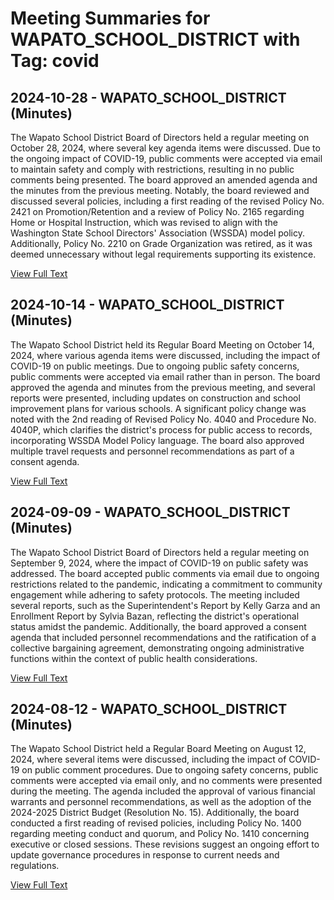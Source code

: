 # Meeting Summaries for WAPATO_SCHOOL_DISTRICT with Tag: covid

## 2024-10-28 - WAPATO_SCHOOL_DISTRICT (Minutes)

The Wapato School District Board of Directors held a regular meeting on October 28, 2024, where several key agenda items were discussed. Due to the ongoing impact of COVID-19, public comments were accepted via email to maintain safety and comply with restrictions, resulting in no public comments being presented. The board approved an amended agenda and the minutes from the previous meeting. Notably, the board reviewed and discussed several policies, including a first reading of the revised Policy No. 2421 on Promotion/Retention and a review of Policy No. 2165 regarding Home or Hospital Instruction, which was revised to align with the Washington State School Directors' Association (WSSDA) model policy. Additionally, Policy No. 2210 on Grade Organization was retired, as it was deemed unnecessary without legal requirements supporting its existence.

[View Full Text](https://raw.githubusercontent.com/VoronoiPerspectives/WashingtonStateSchoolBoardExplorer/refs/heads/main/data/countries/usa/states/wa/counties/yakima/school_boards/wapato_school_district/2024/processed/2024-10-28-regularboardmeetingatpm-minutes.txt)

## 2024-10-14 - WAPATO_SCHOOL_DISTRICT (Minutes)

The Wapato School District held its Regular Board Meeting on October 14, 2024, where various agenda items were discussed, including the impact of COVID-19 on public meetings. Due to ongoing public safety concerns, public comments were accepted via email rather than in person. The board approved the agenda and minutes from the previous meeting, and several reports were presented, including updates on construction and school improvement plans for various schools. A significant policy change was noted with the 2nd reading of Revised Policy No. 4040 and Procedure No. 4040P, which clarifies the district's process for public access to records, incorporating WSSDA Model Policy language. The board also approved multiple travel requests and personnel recommendations as part of a consent agenda.

[View Full Text](https://raw.githubusercontent.com/VoronoiPerspectives/WashingtonStateSchoolBoardExplorer/refs/heads/main/data/countries/usa/states/wa/counties/yakima/school_boards/wapato_school_district/2024/processed/2024-10-14-regularboardmeetingatpm-minutes.txt)

## 2024-09-09 - WAPATO_SCHOOL_DISTRICT (Minutes)

The Wapato School District Board of Directors held a regular meeting on September 9, 2024, where the impact of COVID-19 on public safety was addressed. The board accepted public comments via email due to ongoing restrictions related to the pandemic, indicating a commitment to community engagement while adhering to safety protocols. The meeting included several reports, such as the Superintendent's Report by Kelly Garza and an Enrollment Report by Sylvia Bazan, reflecting the district's operational status amidst the pandemic. Additionally, the board approved a consent agenda that included personnel recommendations and the ratification of a collective bargaining agreement, demonstrating ongoing administrative functions within the context of public health considerations.

[View Full Text](https://raw.githubusercontent.com/VoronoiPerspectives/WashingtonStateSchoolBoardExplorer/refs/heads/main/data/countries/usa/states/wa/counties/yakima/school_boards/wapato_school_district/2024/processed/2024-09-09-regularboardmeetingatpm-minutes.txt)

## 2024-08-12 - WAPATO_SCHOOL_DISTRICT (Minutes)

The Wapato School District held a Regular Board Meeting on August 12, 2024, where several items were discussed, including the impact of COVID-19 on public comment procedures. Due to ongoing safety concerns, public comments were accepted via email only, and no comments were presented during the meeting. The agenda included the approval of various financial warrants and personnel recommendations, as well as the adoption of the 2024-2025 District Budget (Resolution No. 15). Additionally, the board conducted a first reading of revised policies, including Policy No. 1400 regarding meeting conduct and quorum, and Policy No. 1410 concerning executive or closed sessions. These revisions suggest an ongoing effort to update governance procedures in response to current needs and regulations.

[View Full Text](https://raw.githubusercontent.com/VoronoiPerspectives/WashingtonStateSchoolBoardExplorer/refs/heads/main/data/countries/usa/states/wa/counties/yakima/school_boards/wapato_school_district/2024/processed/2024-08-12-regularboardmeetingatpm-minutes.txt)

